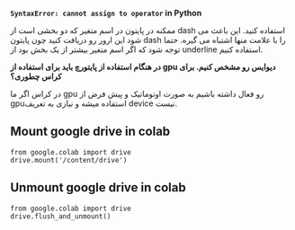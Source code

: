 **`SyntaxError: cannot assign to operator` in Python**

ممکنه در پایتون در اسم متغیر که دو بخشی است از dash استفاده کنید. این باعث می شود این ارور رو دریافت کنید چون پایتون dash را با علامت منها اشتباه می گیره. حتما توجه شود که اگر اسم متغیر بیشتر از یک بخش بود از underline استفاده کنیم.



 **در هنگام استفاده از پایتورچ باید برای استفاده از gpu دیوایس رو مشخص کنیم. برای کراس چطوری؟**
 
 
 در کراس اگر ما gpu رو فعال داشته باشیم به صورت اوتوماتیک و پیش فرض از gpuاستفاده میشه و نیازی به تعریف device نیست.

## Mount google drive in colab

```
from google.colab import drive
drive.mount('/content/drive')
```

## Unmount google drive in colab

```
from google.colab import drive
drive.flush_and_unmount()
```
